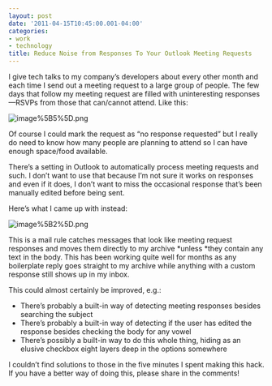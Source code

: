 ```yaml
---
layout: post
date: '2011-04-15T10:45:00.001-04:00'
categories:
- work
- technology
title: Reduce Noise from Responses To Your Outlook Meeting Requests
---
```



I give tech talks to my company’s developers about every other month and each time I send out a meeting request to a large group of people. The few days that follow my meeting request are filled with uninteresting responses—RSVPs from those that can/cannot attend. Like this:

![image%5B5%5D.png](image%5B5%5D.png)

Of course I could mark the request as “no response requested” but I really do need to know how many people are planning to attend so I can have enough space/food available.

There’s a setting in Outlook to automatically process meeting requests and such. I don’t want to use that because I’m not sure it works on responses and even if it does, I don’t want to miss the occasional response that’s been manually edited before being sent. 

Here’s what I came up with instead:

![image%5B2%5D.png](image%5B2%5D.png)

This is a mail rule catches messages that look like meeting request responses and moves them directly to my archive *unless *they contain any text in the body. This has been working quite well for months as any boilerplate reply goes straight to my archive while anything with a custom response still shows up in my inbox.

This could almost certainly be improved, e.g.:  <ul>   <li>There’s probably a built-in way of detecting meeting responses besides searching the subject</li>    <li>There’s probably a built-in way of detecting if the user has edited the response besides checking the body for any vowel</li>    <li>There’s possibly a built-in way to do this whole thing, hiding as an elusive checkbox eight layers deep in the options somewhere</li> </ul>

I couldn’t find solutions to those in the five minutes I spent making this hack. If you have a better way of doing this, please share in the comments!